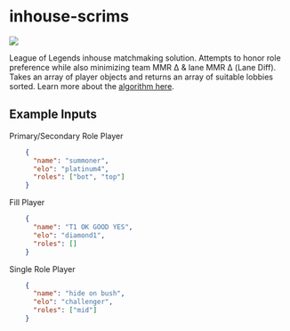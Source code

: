 # inhouse-scrims

<p>
  <a href="https://inhousescrims.com" alt="GitHub Pages">
    <img src="https://img.shields.io/badge/pages%20-deployed-%23222222?logo=github&style=flat-square" />
  </a>
</p>

League of Legends inhouse matchmaking solution. Attempts to honor role preference while also minimizing team MMR Δ & lane MMR Δ (Lane Diff). Takes an array of player objects and returns an array of suitable lobbies sorted. Learn more about the [algorithm here](/module/README.md).

## Example Inputs

Primary/Secondary Role Player
```json
    {
      "name": "summoner",
      "elo": "platinum4",
      "roles": ["bot", "top"]
    }
```
Fill Player
```json
    {
      "name": "T1 OK GOOD YES",
      "elo": "diamond1",
      "roles": []
    }
```
Single Role Player
```json
    {
      "name": "hide on bush",
      "elo": "challenger",
      "roles": ["mid"]
    }
```